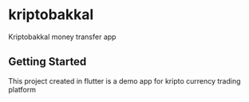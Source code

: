 # kriptobakkal

Kriptobakkal money transfer app

## Getting Started

This project created in flutter is a demo app for kripto currency trading platform
